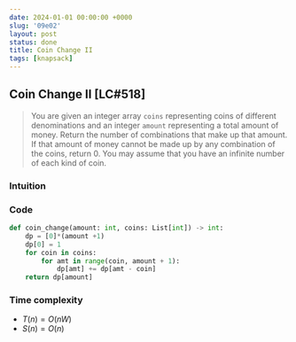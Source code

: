 ```yaml
---
date: 2024-01-01 00:00:00 +0000
slug: '09e02'
layout: post
status: done
title: Coin Change II
tags: [knapsack]
---
```


## Coin Change II [LC#518]
> You are given an integer array `coins` representing coins of different denominations and an integer `amount` representing a total amount of money. Return the number of combinations that make up that amount. If that amount of money cannot be made up by any combination of the coins, return 0. You may assume that you have an infinite number of each kind of coin.

### Intuition

### Code
```python
def coin_change(amount: int, coins: List[int]) -> int:
    dp = [0]*(amount +1)
    dp[0] = 1
    for coin in coins:
        for amt in range(coin, amount + 1):
            dp[amt] += dp[amt - coin]
    return dp[amount]
```

### Time complexity
- $T(n) = O(nW)$ 
- $S(n) = O(n)$
